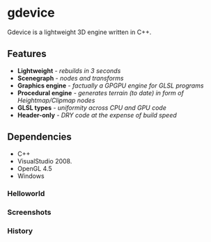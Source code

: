 # gdevice
Gdevice is a lightweight 3D engine written in C++.
## Features
- **Lightweight** - _rebuilds in 3 seconds_
- **Scenegraph** - _nodes and transforms_
- **Graphics engine** - _factually a GPGPU engine for GLSL programs_
- **Procedural engine** - _generates terrain (to date) in form of Heightmap/Clipmap nodes_
- **GLSL types** - _uniformity across CPU and GPU code_
- **Header-only** - _DRY code at the expense of build speed_
## Dependencies
- C++
- VisualStudio 2008.
- OpenGL 4.5
- Windows
### Helloworld
### Screenshots
### History
